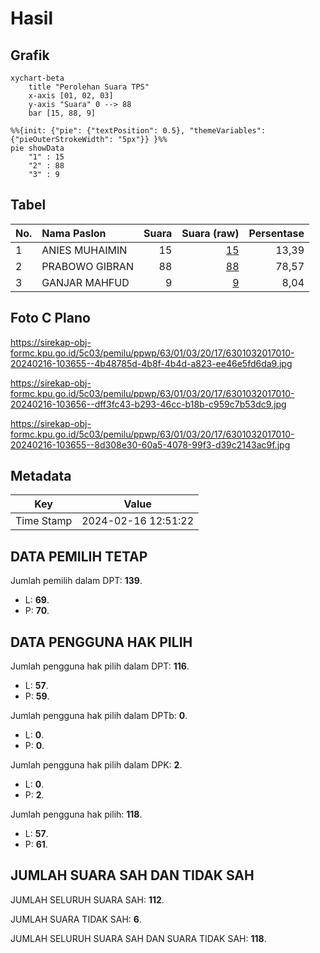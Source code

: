 # Hasil

## Grafik

```mermaid
xychart-beta
    title "Perolehan Suara TPS"
    x-axis [01, 02, 03]
    y-axis "Suara" 0 --> 88
    bar [15, 88, 9]
```

```mermaid
%%{init: {"pie": {"textPosition": 0.5}, "themeVariables": {"pieOuterStrokeWidth": "5px"}} }%%
pie showData
    "1" : 15
    "2" : 88
    "3" : 9
```

## Tabel

| No. | Nama Paslon    | Suara | Suara (raw) | Persentase |
|:--- |:-------------- | -----:| -----------:| ----------:|
| 1   | ANIES MUHAIMIN | 15    | [15][p-1]   | 13,39      |
| 2   | PRABOWO GIBRAN | 88    | [88][p-2]   | 78,57      |
| 3   | GANJAR MAHFUD  | 9     | [9][p-3]    | 8,04       |


[p-1]: https://github.com/gigit-pemilu/pemilu-2024-63-kalimantan-selatan/blob/main/pilpres/hitung-suara/sub/63-kalimantan-selatan/sub/01-tanah-laut/sub/03-pelaihari/sub/2017-ujung-batu/sub/010-tps/sub/paslon-1.txt
[p-2]: https://github.com/gigit-pemilu/pemilu-2024-63-kalimantan-selatan/blob/main/pilpres/hitung-suara/sub/63-kalimantan-selatan/sub/01-tanah-laut/sub/03-pelaihari/sub/2017-ujung-batu/sub/010-tps/sub/paslon-2.txt
[p-3]: https://github.com/gigit-pemilu/pemilu-2024-63-kalimantan-selatan/blob/main/pilpres/hitung-suara/sub/63-kalimantan-selatan/sub/01-tanah-laut/sub/03-pelaihari/sub/2017-ujung-batu/sub/010-tps/sub/paslon-3.txt

## Foto C Plano

https://sirekap-obj-formc.kpu.go.id/5c03/pemilu/ppwp/63/01/03/20/17/6301032017010-20240216-103655--4b48785d-4b8f-4b4d-a823-ee46e5fd6da9.jpg

https://sirekap-obj-formc.kpu.go.id/5c03/pemilu/ppwp/63/01/03/20/17/6301032017010-20240216-103656--dff3fc43-b293-46cc-b18b-c959c7b53dc9.jpg

https://sirekap-obj-formc.kpu.go.id/5c03/pemilu/ppwp/63/01/03/20/17/6301032017010-20240216-103655--8d308e30-60a5-4078-99f3-d39c2143ac9f.jpg


## Metadata

| Key        | Value               |
| ---------- | ------------------- |
| Time Stamp | 2024-02-16 12:51:22 |


## DATA PEMILIH TETAP

Jumlah pemilih dalam DPT: **139**.
 * L: **69**.
 * P: **70**.

## DATA PENGGUNA HAK PILIH

Jumlah pengguna hak pilih dalam DPT: **116**.
 * L: **57**.
 * P: **59**.

Jumlah pengguna hak pilih dalam DPTb: **0**.
 * L: **0**.
 * P: **0**.

Jumlah pengguna hak pilih dalam DPK: **2**.
 * L: **0**.
 * P: **2**.

Jumlah pengguna hak pilih: **118**.
 * L: **57**.
 * P: **61**.

## JUMLAH SUARA SAH DAN TIDAK SAH

JUMLAH SELURUH SUARA SAH: **112**.

JUMLAH SUARA TIDAK SAH: **6**.

JUMLAH SELURUH SUARA SAH DAN SUARA TIDAK SAH: **118**.


